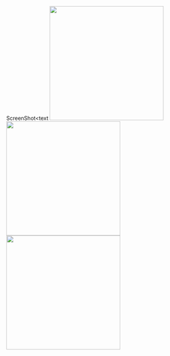 <text>ScreenShot<text
<img src = "https://github.com/NobleAmanfo/NikeCloneApp/assets/67824486/d661f6dc-d308-40e8-993a-56e6ed14c8b9 " width = "300"/>
<img src = "https://github.com/NobleAmanfo/NikeCloneApp/assets/67824486/f4b85831-ba60-488c-bbfd-ba728912dabe" width = "300"/>
<img src = "https://github.com/NobleAmanfo/NikeCloneApp/assets/67824486/21630d72-7ab8-484e-babb-2cd7656591e0" width = "300"/>
